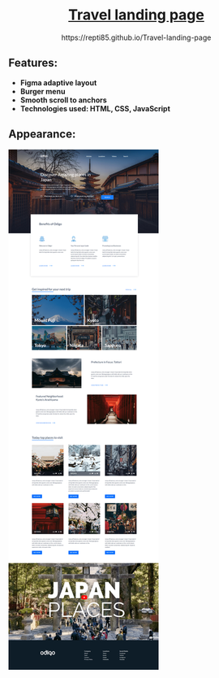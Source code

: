 <h1 align="center">
<a href="https://repti85.github.io/Travel-landing-page/">
Travel landing page
</a>
</h1>

<p align="center">
https://repti85.github.io/Travel-landing-page
</p>

## Features:
- **Figma adaptive layout**
- **Burger menu**
- **Smooth scroll to anchors**
- **Technologies used: HTML, CSS, JavaScript**

## Appearance:
<a href="https://repti85.github.io/Travel-landing-page/">
  <img src="img/screenshot.png">  
</a>

